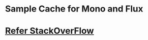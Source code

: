 # Sample Cache for Mono and Flux 

# [Refer StackOverFlow](https://stackoverflow.com/questions/48156424/spring-webflux-and-cacheable-proper-way-of-caching-result-of-mono-flux-type?rq=1)
